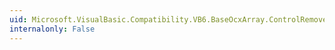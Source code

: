 ```yaml
---
uid: Microsoft.VisualBasic.Compatibility.VB6.BaseOcxArray.ControlRemoved
internalonly: False
---
```

